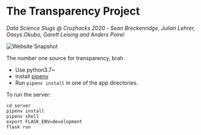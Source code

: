 # The Transparency Project
*Data Science Slugs @ Cruzhacks 2020* -
*Sean Breckenridge, Julian Lehrer, Oasys Okubo, Garett Leising and Anders Poirel*

![Website Snapshot](https://i.imgur.com/MWG9lS5.jpg)

The number one source for transparency, brah

- Use python3.7~
- Install [pipenv](https://github.com/pypa/pipenv)
- Run `pipenv install` in one of the app directories.

To run the server:

```
cd server
pipenv install
pipenv shell
export FLASK_ENV=development
flask run
```
